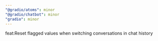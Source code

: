 ```yaml
---
"@gradio/atoms": minor
"@gradio/chatbot": minor
"gradio": minor
---
```


feat:Reset flagged values when switching conversations in chat history
